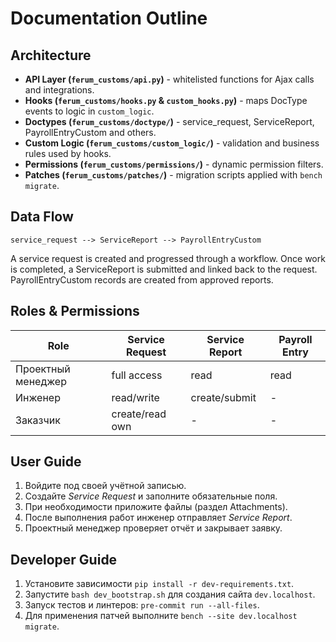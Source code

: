 # Documentation Outline

## Architecture
- **API Layer (`ferum_customs/api.py`)** - whitelisted functions for Ajax calls and integrations.
- **Hooks (`ferum_customs/hooks.py` & `custom_hooks.py`)** - maps DocType events to logic in `custom_logic`.
- **Doctypes (`ferum_customs/doctype/`)** - service_request, ServiceReport, PayrollEntryCustom and others.
- **Custom Logic (`ferum_customs/custom_logic/`)** - validation and business rules used by hooks.
- **Permissions (`ferum_customs/permissions/`)** - dynamic permission filters.
- **Patches (`ferum_customs/patches/`)** - migration scripts applied with `bench migrate`.

## Data Flow
```
service_request --> ServiceReport --> PayrollEntryCustom
```
A service request is created and progressed through a workflow. Once work is completed, a ServiceReport is submitted and linked back to the request. PayrollEntryCustom records are created from approved reports.

## Roles & Permissions
| Role | Service Request | Service Report | Payroll Entry |
| ---- | --------------- | -------------- | ------------- |
| Проектный менеджер | full access | read | read |
| Инженер | read/write | create/submit | - |
| Заказчик | create/read own | - | - |

## User Guide
1. Войдите под своей учётной записью.
2. Создайте *Service Request* и заполните обязательные поля.
3. При необходимости приложите файлы (раздел Attachments).
4. После выполнения работ инженер отправляет *Service Report*.
5. Проектный менеджер проверяет отчёт и закрывает заявку.

## Developer Guide
1. Установите зависимости `pip install -r dev-requirements.txt`.
2. Запустите `bash dev_bootstrap.sh` для создания сайта `dev.localhost`.
3. Запуск тестов и линтеров: `pre-commit run --all-files`.
4. Для применения патчей выполните `bench --site dev.localhost migrate`.
